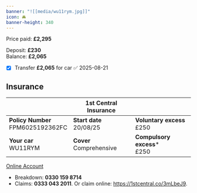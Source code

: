 ```yaml
---
banner: "![[media/wu11rym.jpg]]"
icon: 🚘
banner-height: 340
---
```

Price paid: **£2,295**

Deposit: **£230**  
Balance: **£2,065**

- [x] Transfer **£2,065** for car ✅ 2025-08-21

## Insurance

|                                        | 1st Central Insurance        |                                  |
| -------------------------------------- | ---------------------------- | -------------------------------- |
| **Policy Number**  <br>FPM6025192362FC | **Start date**  <br>20/08/25 | **Voluntary excess**  <br>£250   |
| **Your car**  <br>WU11RYM              | **Cover**  <br>Comprehensive | **Compulsory excess***  <br>£250 |        
[Online Account](https://my.1stcentralinsurance.com/customer/dashboard?policyId=ZW5jcnlwdGlvbg%253D%253DNSpG%252FzL9AYe5otQdJZVXzg%253D%253D)

* Breakdown: **0330 159 8714**
* Claims: **0333 043 2011**. Or claim online: <https://1stcentral.co/3mLbeJ9>.
